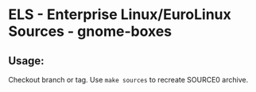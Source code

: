 # ELS - Enterprise Linux/EuroLinux Sources - gnome-boxes
 
## Usage:
  Checkout branch or tag. Use `make sources` to recreate  SOURCE0 archive.
